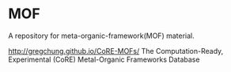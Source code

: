 # MOF
A repository for meta-organic-framework(MOF) material.

http://gregchung.github.io/CoRE-MOFs/
The Computation-Ready, Experimental (CoRE) Metal-Organic Frameworks Database
